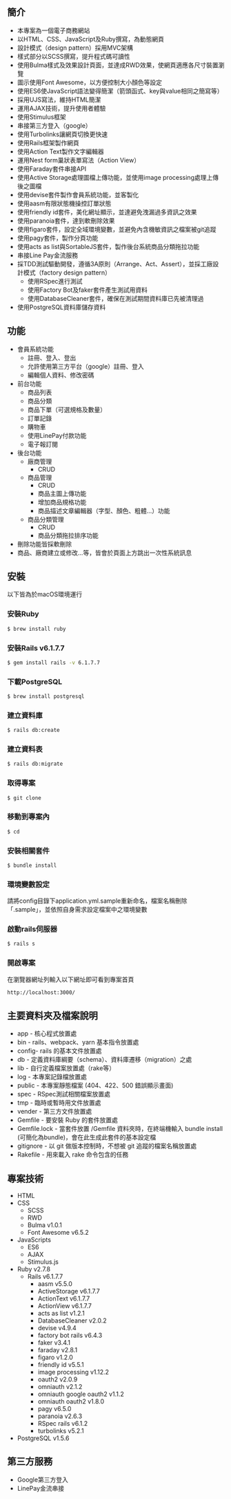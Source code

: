 ## 簡介
- 本專案為一個電子商務網站
- 以HTML、CSS、JavaScript及Ruby撰寫，為動態網頁
- 設計模式（design pattern）採用MVC架構
- 樣式部分以SCSS撰寫，提升程式碼可讀性
- 使用Bulma樣式及效果設計頁面，並達成RWD效果，使網頁適應各尺寸裝置瀏覽
- 圖示使用Font Awesome，以方便控制大小顏色等設定
- 使用ES6使JavaScript語法變得簡潔（箭頭函式、key與value相同之簡寫等）
- 採用UJS寫法，維持HTML簡潔
- 運用AJAX技術，提升使用者體驗
- 使用Stimulus框架
- 串接第三方登入（google）
- 使用Turbolinks讓網頁切換更快速
- 使用Rails框架製作網頁
- 使用Action Text製作文字編輯器
- 運用Nest form巢狀表單寫法（Action View）
- 使用Faraday套件串接API
- 使用Active Storage處理圖檔上傳功能，並使用image processing處理上傳後之圖檔
- 使用devise套件製作會員系統功能，並客製化
- 使用aasm有限狀態機操控訂單狀態
- 使用friendly id套件，美化網址顯示，並達避免洩漏過多資訊之效果
- 使用paranoia套件，達到軟刪除效果
- 使用figaro套件，設定全域環境變數，並避免內含機敏資訊之檔案被git追蹤
- 使用pagy套件，製作分頁功能
- 使用acts as list與SortableJS套件，製作後台系統商品分類拖拉功能
- 串接Line Pay金流服務
- 採TDD測試驅動開發，遵循3A原則（Arrange、Act、Assert），並採工廠設計模式（factory design pattern）
  - 使用RSpec進行測試
  - 使用Factory Bot及faker套件產生測試用資料
  - 使用DatabaseCleaner套件，確保在測試期間資料庫已先被清理過
- 使用PostgreSQL資料庫儲存資料

## 功能
- 會員系統功能
  - 註冊、登入、登出
  - 允許使用第三方平台（google）註冊、登入
  - 編輯個人資料、修改密碼
- 前台功能
  - 商品列表
  - 商品分類
  - 商品下單（可選規格及數量）
  - 訂單記錄
  - 購物車
  - 使用LinePay付款功能
  - 電子報訂閱
- 後台功能
  - 廠商管理
    - CRUD
  - 商品管理
    - CRUD
    - 商品主圖上傳功能
    - 增加商品規格功能
    - 商品描述文章編輯器（字型、顏色、粗體...）功能
  - 商品分類管理
    - CRUD
    - 商品分類拖拉排序功能
- 刪除功能皆採軟刪除
- 商品、廠商建立或修改...等，皆會於頁面上方跳出一次性系統訊息

<!-- ## 畫面
### 瀏覽器畫面


### 行動裝置畫面 -->



## 安裝
以下皆為於macOS環境運行
### 安裝Ruby
```bash
$ brew install ruby
```
### 安裝Rails v6.1.7.7
```bash
$ gem install rails -v 6.1.7.7
```
### 下載PostgreSQL
```bash
$ brew install postgresql
```
### 建立資料庫
```bash
$ rails db:create
```
### 建立資料表
```bash
$ rails db:migrate
```
### 取得專案
```bash
$ git clone 
```
### 移動到專案內
```bash
$ cd 
```
### 安裝相關套件
```bash
$ bundle install
```
### 環境變數設定
請將config目錄下application.yml.sample重新命名，檔案名稱刪除「.sample」，並依照自身需求設定檔案中之環境變數

### 啟動rails伺服器
```bash
$ rails s
```
### 開啟專案
在瀏覽器網址列輸入以下網址即可看到專案首頁
```bash
http://localhost:3000/
```

## 主要資料夾及檔案說明
- app - 核心程式放置處
- bin - rails、webpack、yarn 基本指令放置處
- config- rails 的基本文件放置處
- db - 定義資料庫綱要（schema）、資料庫遷移（migration）之處
- lib - 自行定義檔案放置處（rake等）
- log - 本專案記錄檔放置處
- public - 本專案靜態檔案 (404、422、500 錯誤顯示畫面)
- spec - RSpec測試相關檔案放置處
- tmp - 臨時或暫時用文件放置處
- vender - 第三方文件放置處
- Gemfile - 要安裝 Ruby 的套件放置處
- Gemfile.lock - 當套件放置 /Gemfile 資料夾時，在終端機輸入 bundle install (可簡化為bundle)，會在此生成此套件的基本設定檔
- gitignore - 以 git 做版本控制時，不想被 git 追蹤的檔案名稱放置處
- Rakefile - 用來載入 rake 命令包含的任務

## 專案技術
- HTML
- CSS
  - SCSS
  - RWD
  - Bulma v1.0.1
  - Font Awesome v6.5.2
- JavaScripts
  - ES6
  - AJAX
  - Stimulus.js
- Ruby v2.7.8
  - Rails v6.1.7.7
    - aasm v5.5.0
    - ActiveStorage v6.1.7.7
    - ActionText v6.1.7.7
    - ActionView v6.1.7.7
    - acts as list v1.2.1
    - DatabaseCleaner v2.0.2
    - devise v4.9.4
    - factory bot rails v6.4.3
    - faker v3.4.1
    - faraday v2.8.1
    - figaro v1.2.0
    - friendly id v5.5.1
    - image processing v1.12.2
    - oauth2 v2.0.9
    - omniauth v2.1.2
    - omniauth google oauth2 v1.1.2
    - omniauth oauth2 v1.8.0
    - pagy v6.5.0
    - paranoia v2.6.3
    - RSpec rails v6.1.2
    - turbolinks v5.2.1
- PostgreSQL v1.5.6

## 第三方服務
- Google第三方登入
- LinePay金流串接
